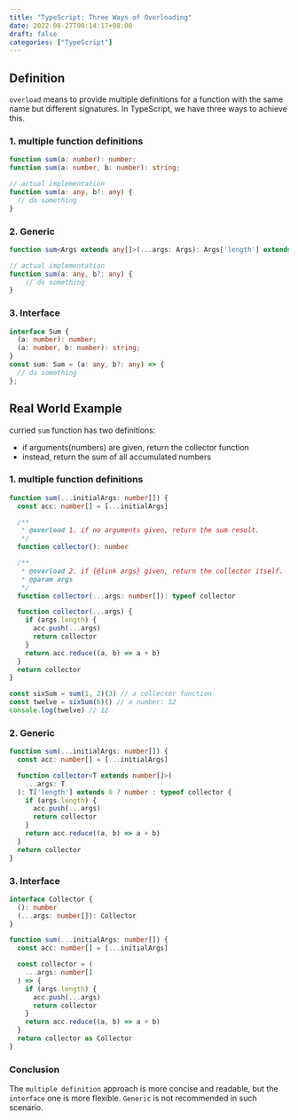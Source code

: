 ```yaml
---
title: "TypeScript: Three Ways of Overloading"
date: 2022-08-27T00:14:17+08:00
draft: false
categories: ["TypeScript"]
---
```


## Definition

`overload` means to provide multiple definitions for a function with the same name but different signatures. In TypeScript, we have three ways to achieve this.

### 1. multiple function definitions

```ts
function sum(a: number): number;
function sum(a: number, b: number): string;

// actual implementation
function sum(a: any, b?: any) {
  // do something
}
```

### 2. Generic

```ts
function sum<Args extends any[]>(...args: Args): Args['length'] extends 1 ? number : string;

// actual implementation
function sum(a: any, b?: any) {
    // do something   
}
```

### 3. Interface

```ts
interface Sum {
  (a: number): number;
  (a: number, b: number): string;
}
const sum: Sum = (a: any, b?: any) => {
  // do something
};

```

## Real World Example

curried `sum` function has two definitions:
 - if arguments(numbers) are given, return the collector function
 - instead, return the sum of all accumulated numbers

### 1. multiple function definitions
```ts
function sum(...initialArgs: number[]) {
  const acc: number[] = [...initialArgs]

  /**
   * @overload 1. if no arguments given, return the sum result.
   */
  function collector(): number

  /**
   * @overload 2. if {@link args} given, return the collector itself.
   * @param args
   */
  function collector(...args: number[]): typeof collector

  function collector(...args) {
    if (args.length) {
      acc.push(...args)
      return collector
    }
    return acc.reduce((a, b) => a + b)
  }
  return collector
}

const sixSum = sum(1, 2)(3) // a collector function
const twelve = sixSum(6)() // a number: 12
console.log(twelve) // 12

```


### 2. Generic

```ts
function sum(...initialArgs: number[]) {
  const acc: number[] = [...initialArgs]

  function collector<T extends number[]>(
    ...args: T
  ): T['length'] extends 0 ? number : typeof collector {
    if (args.length) {
      acc.push(...args)
      return collector
    }
    return acc.reduce((a, b) => a + b)
  }
  return collector
}
```

### 3. Interface

```ts
interface Collector {
  (): number
  (...args: number[]): Collector
}

function sum(...initialArgs: number[]) {
  const acc: number[] = [...initialArgs]

  const collector = (
    ...args: number[]
  ) => {
    if (args.length) {
      acc.push(...args)
      return collector
    }
    return acc.reduce((a, b) => a + b)
  }
  return collector as Collector
}
```


### Conclusion

The `multiple definition` approach is more concise and readable, but the `interface` one is more flexible. `Generic` is not recommended in such scenario.

